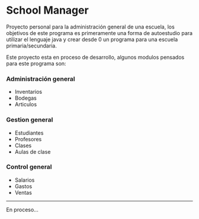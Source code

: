 # School Manager

Proyecto personal para la administración general de una escuela, los objetivos de este programa es primeramente una forma de autoestudio para utilizar el lenguaje java y crear desde 0 un programa para una escuela primaria/secundaria.

Este proyecto esta en proceso de desarrollo, algunos modulos pensados para este programa son: 

### Administración general
- Inventarios
- Bodegas
- Articulos

### Gestion general
- Estudiantes
- Profesores
- Clases
- Aulas de clase

### Control general
- Salarios
- Gastos
- Ventas

---
En proceso...
